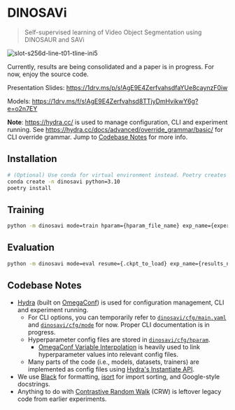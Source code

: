 # DINOSAVi

> Self-supervised learning of Video Object Segmentation using DINOSAUR and SAVi

![slot-s256d-line-t01-tline-ini5](https://github.com/Interpause/dinosavi/assets/42513874/625d61a7-6f5f-4f43-aa4d-f11d812eef43)

Currently, results are being consolidated and a paper is in progress. For now, enjoy the source code.

Presentation Slides: <https://1drv.ms/p/s!AgE9E4ZerfvahsdfaYUe8caynzF0iw>

Models: <https://1drv.ms/f/s!AgE9E4Zerfvahsd8TTjyDmHvikwY6g?e=o2n7EY>

**Note**: <https://hydra.cc/> is used to manage configuration, CLI and experiment running. See <https://hydra.cc/docs/advanced/override_grammar/basic/> for CLI override grammar. Jump to [Codebase Notes](#codebase-notes) for more info.

## Installation

```sh
# (Optional) Use conda for virtual environment instead. Poetry creates venv by default.
conda create -n dinosavi python=3.10
poetry install
```

## Training

```sh
python -m dinosavi mode=train hparam={hparam_file_name} exp_name={experiment_name}
```

## Evaluation

```sh
python -m dinosavi mode=eval resume={.ckpt_to_load} exp_name={results_name} device={cpu_or_cuda}
```

## Codebase Notes

- [Hydra](https://hydra.cc/) (built on [OmegaConf](https://omegaconf.readthedocs.io/)) is used for configuration management, CLI and experiment running.
  - For CLI options, you can temporarily refer to [`dinosavi/cfg/main.yaml`](dinosavi/cfg/main.yaml) and [`dinosavi/cfg/mode`](dinosavi/cfg/mode/) for now. Proper CLI documentation is in progress.
  - Hyperparameter config files are stored in [`dinosavi/cfg/hparam`](dinosavi/cfg/hparam/).
    - [OmegaConf Variable Interpolation](https://omegaconf.readthedocs.io/en/2.3_branch/usage.html#variable-interpolation) is heavily used to link hyperparameter values into relevant config files.
  - Many parts of the code (i.e., models, datasets, trainers) are implemented as config files using [Hydra's Instantiate API](https://hydra.cc/docs/advanced/instantiate_objects/overview/).
- We use [Black](https://github.com/psf/black) for formatting, [isort](https://github.com/PyCQA/isort) for import sorting, and Google-style docstrings.
- Anything to do with [Contrastive Random Walk](https://ajabri.github.io/videowalk/) (CRW) is leftover legacy code from earlier experiments.
